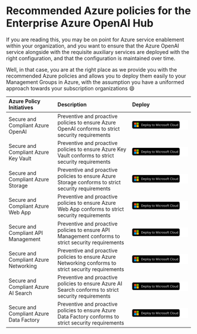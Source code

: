 # Recommended Azure policies for the Enterprise Azure OpenAI Hub

If you are reading this, you may be on point for Azure service enablement within your organization, and you want to ensure that the Azure OpenAI service alongside with the requisite auxiliary services are deployed with the right configuration, and that the configuration is maintained over time.

Well, in that case, you are at the right place as we provide you with the recommended Azure policies and allows you to deploy them easily to your Management Groups in Azure, with the assumption you have a uniformed approach towards your subscription organizations :smile:

| Azure Policy Initiatives | Description | Deploy  
|:----------|:-------------------------|:------------|  
| Secure and Compliant Azure OpenAI | Preventive and proactive policies to ensure Azure OpenAI conforms to strict security requirements | [![Deploy to Azure](../docs/deploytomicrosoftcloud.svg)](https://aka.ms/DeploySecureGenAI) |   
| Secure and Compliant Azure Key Vault | Preventive and proactive policies to ensure Azure Key Vault conforms to strict security requirements | [![Deploy to Azure](../docs/deploytomicrosoftcloud.svg)](https://aka.ms/DeploySecureGenAI) |
| Secure and Compliant Azure Storage | Preventive and proactive policies to ensure Azure Storage conforms to strict security requirements | [![Deploy to Azure](../docs/deploytomicrosoftcloud.svg)](https://aka.ms/DeploySecureGenAI) |
| Secure and Compliant Azure Web App | Preventive and proactive policies to ensure Azure Web App conforms to strict security requirements | [![Deploy to Azure](../docs/deploytomicrosoftcloud.svg)](https://aka.ms/DeploySecureGenAI) |
| Secure and Compliant API Management | Preventive and proactive policies to ensure API Management conforms to strict security requirements | [![Deploy to Azure](../docs/deploytomicrosoftcloud.svg)](https://portal.azure.com/#create/Microsoft.Template/uri/https%3A%2F%2Fraw.githubusercontent.com%2FAzure%2Fai-hub%2Fmain%2Fenablement%2Fpolicies%2Fapim%2FaCompliant-APIManagementPolicySetDefinition.json/uiFormDefinitionUri/https%3A%2F%2Fraw.githubusercontent.com%2FAzure%2Fai-hub%2Fmain%2Fenablement%2Fpolicies%2Fapim%2FCompliantApim.json) |
| Secure and Compliant Azure Networking | Preventive and proactive policies to ensure Azure Networking conforms to strict security requirements | [![Deploy to Azure](../docs/deploytomicrosoftcloud.svg)](https://aka.ms/DeploySecureGenAI) |
| Secure and Compliant Azure AI Search | Preventive and proactive policies to ensure Azure AI Search conforms to strict security requirements | [![Deploy to Azure](../docs/deploytomicrosoftcloud.svg)](https://aka.ms/DeploySecureGenAI) |
| Secure and Compliant Azure Data Factory | Preventive and proactive policies to ensure Azure Data Factory conforms to strict security requirements | [![Deploy to Azure](../docs/deploytomicrosoftcloud.svg)](https://aka.ms/DeploySecureGenAI) |